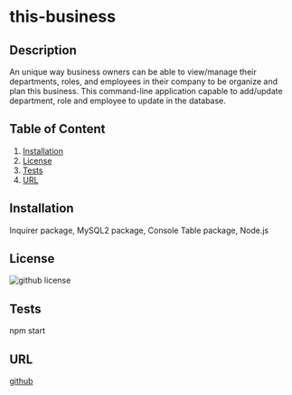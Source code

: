 # this-business
## Description 
An unique way business owners can be able to view/manage their departments, roles, and employees in their company to be organize and plan this business. This command-line application capable to add/update department, role and employee to update in the database. 
  <!-- ![README](NoteTakergif.gif) -->
   ## Table of Content
  1. [Installation](#installation)
  2. [License](#license)
  3. [Tests](#tests)
  4. [URL](#URL)
  ## Installation 
   Inquirer package,
   MySQL2 package,
   Console Table package,
   Node.js 
  ## License 
  ![github license](https://img.shields.io/badge/license-ISC-blue.svg)
  ## Tests
   npm start
  ## URL
  [github](https://github.com/Champion113/this-business)
  
 